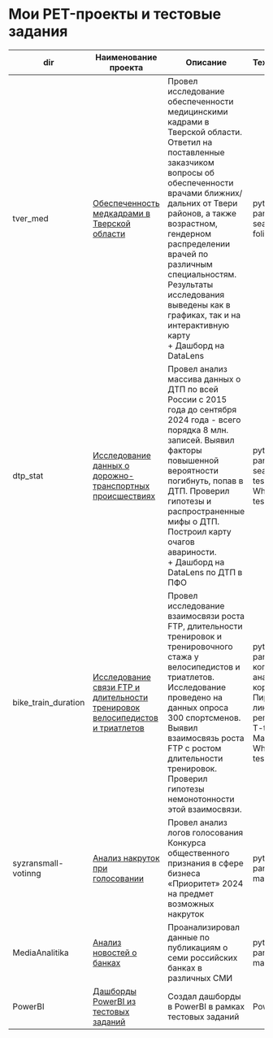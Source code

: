 # Мои PET-проекты и тестовые задания 


| dir    | Наименование проекта                | Описание                                                     | Технологии                                                         |
| ---- | ----------------------------------- | ------------------------------------------------------------ | ------------------------------------------------------------ |
| tver_med | [Обеспеченность медкадрами в Тверской области](https://github.com/delffine/Pet-projects/tree/main/tver_med) |  Провел исследование обеспеченности медицинскими кадрами в Тверской области. Ответил на поставленные заказчиком вопросы об обеспеченности врачами ближних/дальних от Твери районов, а также возрастном, гендерном распределении врачей по различным специальностям. Результаты исследования выведены как в графиках, так и на интерактивную карту <br> + Дашборд на DataLens | python, pandas, seaborn, folium |
| dtp_stat | [Исследование данных о дорожно-транспортных происшествиях](https://github.com/delffine/Pet-projects/tree/main/dtp_stat) |  Провел анализ массива данных о ДТП по всей России с 2015 года до сентября 2024 года - всего порядка 8 млн. записей. Выявил факторы повышенной вероятности погибнуть, попав в ДТП. Проверил гипотезы и распространенные мифы о ДТП. Построил карту очагов авариности. <br> + Дашборд на DataLens по ДТП в ПФО | python, pandas, seaborn, T-test, Mann-Whitney test, Z-test |
| bike_train_duration | [Исследование связи FTP и длительности тренировок велосипедистов и триатлетов](https://github.com/delffine/Pet-projects/tree/main/bike_train_duration) |  Провел исследование взаимосвязи роста FTP, длительности тренировок и тренировочного стажа у велосипедистов и триатлетов. Исследование проведено на данных опроса 300 спортсменов. Выявил взаимосвязь роста FTP с ростом длительности тренировок. Проверил гипотезы немонотонности этой взаимосвязи. | python, pandas, когортный анализ, корреляция Пирсена, линейная регрессия, T-test, Mann-Whitney test, Z-test |
| syzransmall-votinng   | [Анализ накруток при голосовании](https://github.com/delffine/Pet-projects/tree/main/syzransmall-votinng) |  Провел анализ логов голосования Конкурса общественного признания в сфере бизнеса «Приоритет» 2024 на предмет возможных накруток | python, pandas, matplotlib |
| MediaAnalitika   | [Анализ новостей о банках](https://github.com/delffine/Pet-projects/tree/main/MediaAnalitika) | Проанализировал данные по публикациям о семи российских банках в различных СМИ | python, pandas, matplotlib |
| PowerBI   | [Дашборды PowerBI из тестовых заданий](https://github.com/delffine/Pet-projects/tree/main/PowerBI) | Создал дашборды в PowerBI в рамках тестовых заданий | PowerBI  |

